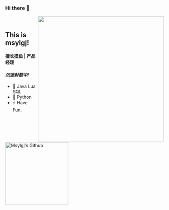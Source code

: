 ### Hi there 👋

<!--
**msylgj/msylgj** is a ✨ _special_ ✨ repository because its `README.md` (this file) appears on your GitHub profile.

Here are some ideas to get you started:

- 🔭 I’m currently working on ...
- 🌱 I’m currently learning ...
- 👯 I’m looking to collaborate on ...
- 🤔 I’m looking for help with ...
- 💬 Ask me about ...
- 📫 How to reach me: ...
- 😄 Pronouns: ...
- ⚡ Fun fact: ...
-->

[<img align="right" width="400" src="https://github-readme-stats.vercel.app/api?username=msylgj&show_icons=true"/>](https://github.com/msylgj/ 'null!=nil')

<a href="https://github.com/msylgj">
  <img align="left" alt="Msylgj's Github" width="200px" src="https://badges.toozhao.com/badges/01F6KPPHJJVSRNT98MJGBHZZFP/blue.svg" />
</a>

<br />


## This is msylgj!
#### 擅长摸鱼 | 产品经理
#### *沉迷射箭中!*
- 🔭 Java Lua SQL
- 🌱 Python 
- ⚡ Have Fun.
